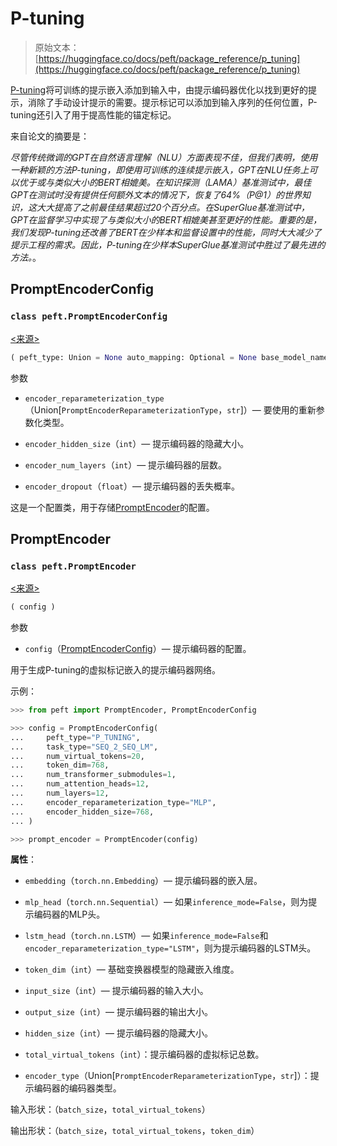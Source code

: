 # P-tuning

> 原始文本：[https://huggingface.co/docs/peft/package_reference/p_tuning](https://huggingface.co/docs/peft/package_reference/p_tuning)

[P-tuning](https://hf.co/papers/2103.10385)将可训练的提示嵌入添加到输入中，由提示编码器优化以找到更好的提示，消除了手动设计提示的需要。提示标记可以添加到输入序列的任何位置，P-tuning还引入了用于提高性能的锚定标记。

来自论文的摘要是：

*尽管传统微调的GPT在自然语言理解（NLU）方面表现不佳，但我们表明，使用一种新颖的方法P-tuning，即使用可训练的连续提示嵌入，GPT在NLU任务上可以优于或与类似大小的BERT相媲美。在知识探测（LAMA）基准测试中，最佳GPT在测试时没有提供任何额外文本的情况下，恢复了64\%（P@1）的世界知识，这大大提高了之前最佳结果超过20个百分点。在SuperGlue基准测试中，GPT在监督学习中实现了与类似大小的BERT相媲美甚至更好的性能。重要的是，我们发现P-tuning还改善了BERT在少样本和监督设置中的性能，同时大大减少了提示工程的需求。因此，P-tuning在少样本SuperGlue基准测试中胜过了最先进的方法。*。

## PromptEncoderConfig

### `class peft.PromptEncoderConfig`

[<来源>](https://github.com/huggingface/peft/blob/v0.8.2/src/peft/tuners/p_tuning/config.py#L28)

```py
( peft_type: Union = None auto_mapping: Optional = None base_model_name_or_path: Optional = None revision: Optional = None task_type: Union = None inference_mode: bool = False num_virtual_tokens: int = None token_dim: int = None num_transformer_submodules: Optional = None num_attention_heads: Optional = None num_layers: Optional = None encoder_reparameterization_type: Union = <PromptEncoderReparameterizationType.MLP: 'MLP'> encoder_hidden_size: int = None encoder_num_layers: int = 2 encoder_dropout: float = 0.0 )
```

参数

+   `encoder_reparameterization_type`（Union[`PromptEncoderReparameterizationType`，`str`]）— 要使用的重新参数化类型。

+   `encoder_hidden_size`（`int`）— 提示编码器的隐藏大小。

+   `encoder_num_layers`（`int`）— 提示编码器的层数。

+   `encoder_dropout`（`float`）— 提示编码器的丢失概率。

这是一个配置类，用于存储[PromptEncoder](/docs/peft/v0.8.2/en/package_reference/p_tuning#peft.PromptEncoder)的配置。

## PromptEncoder

### `class peft.PromptEncoder`

[<来源>](https://github.com/huggingface/peft/blob/v0.8.2/src/peft/tuners/p_tuning/model.py#L24)

```py
( config )
```

参数

+   `config`（[PromptEncoderConfig](/docs/peft/v0.8.2/en/package_reference/p_tuning#peft.PromptEncoderConfig)）— 提示编码器的配置。

用于生成P-tuning的虚拟标记嵌入的提示编码器网络。

示例：

```py
>>> from peft import PromptEncoder, PromptEncoderConfig

>>> config = PromptEncoderConfig(
...     peft_type="P_TUNING",
...     task_type="SEQ_2_SEQ_LM",
...     num_virtual_tokens=20,
...     token_dim=768,
...     num_transformer_submodules=1,
...     num_attention_heads=12,
...     num_layers=12,
...     encoder_reparameterization_type="MLP",
...     encoder_hidden_size=768,
... )

>>> prompt_encoder = PromptEncoder(config)
```

**属性**：

+   `embedding`（`torch.nn.Embedding`）— 提示编码器的嵌入层。

+   `mlp_head`（`torch.nn.Sequential`）— 如果`inference_mode=False`，则为提示编码器的MLP头。

+   `lstm_head`（`torch.nn.LSTM`）— 如果`inference_mode=False`和`encoder_reparameterization_type="LSTM"`，则为提示编码器的LSTM头。

+   `token_dim`（`int`）— 基础变换器模型的隐藏嵌入维度。

+   `input_size`（`int`）— 提示编码器的输入大小。

+   `output_size`（`int`）— 提示编码器的输出大小。

+   `hidden_size`（`int`）— 提示编码器的隐藏大小。

+   `total_virtual_tokens`（`int`）：提示编码器的虚拟标记总数。

+   `encoder_type`（Union[`PromptEncoderReparameterizationType`，`str`]）：提示编码器的编码器类型。

输入形状：（`batch_size`，`total_virtual_tokens`）

输出形状：（`batch_size`，`total_virtual_tokens`，`token_dim`）

